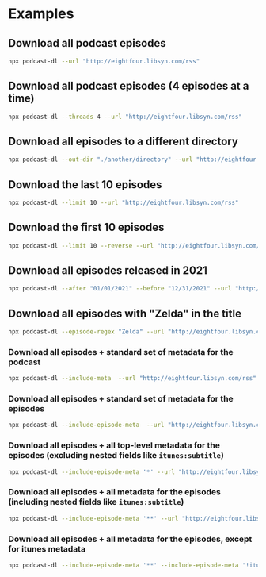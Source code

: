 # Examples

## Download all podcast episodes

```bash
npx podcast-dl --url "http://eightfour.libsyn.com/rss"
```

## Download all podcast episodes (4 episodes at a time)

```bash
npx podcast-dl --threads 4 --url "http://eightfour.libsyn.com/rss"
```

## Download all episodes to a different directory

```bash
npx podcast-dl --out-dir "./another/directory" --url "http://eightfour.libsyn.com/rss"
```

## Download the last 10 episodes

```bash
npx podcast-dl --limit 10 --url "http://eightfour.libsyn.com/rss"
```

## Download the first 10 episodes

```bash
npx podcast-dl --limit 10 --reverse --url "http://eightfour.libsyn.com/rss"
```

## Download all episodes released in 2021

```bash
npx podcast-dl --after "01/01/2021" --before "12/31/2021" --url "http://eightfour.libsyn.com/rss"
```

## Download all episodes with "Zelda" in the title

```bash
npx podcast-dl --episode-regex "Zelda" --url "http://eightfour.libsyn.com/rss"
```

### Download all episodes + standard set of metadata for the podcast

```bash
npx podcast-dl --include-meta  --url "http://eightfour.libsyn.com/rss"
```

### Download all episodes + standard set of metadata for the episodes

```bash
npx podcast-dl --include-episode-meta  --url "http://eightfour.libsyn.com/rss"
```

### Download all episodes + all top-level metadata for the episodes (excluding nested fields like `itunes:subtitle`)

```bash
npx podcast-dl --include-episode-meta '*' --url "http://eightfour.libsyn.com/rss"
```

### Download all episodes + all metadata for the episodes (including nested fields like `itunes:subtitle`)

```bash
npx podcast-dl --include-episode-meta '**' --url "http://eightfour.libsyn.com/rss"
```

### Download all episodes + all metadata for the episodes, except for itunes metadata

```bash
npx podcast-dl --include-episode-meta '**' --include-episode-meta '!itunes.**' --url "http://eightfour.libsyn.com/rss"
```
